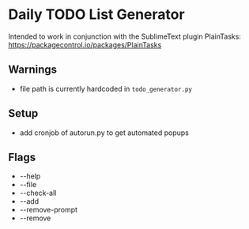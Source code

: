 # Daily TODO List Generator
Intended to work in conjunction with the SublimeText plugin PlainTasks: https://packagecontrol.io/packages/PlainTasks

## Warnings
 - file path is currently hardcoded in `todo_generator.py`

## Setup
 - add cronjob of autorun.py to get automated popups


## Flags
 - --help
 - --file
 - --check-all
 - --add
 - --remove-prompt
 - --remove